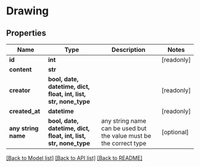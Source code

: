 # Drawing


## Properties
Name | Type | Description | Notes
------------ | ------------- | ------------- | -------------
**id** | **int** |  | [readonly] 
**content** | **str** |  | 
**creator** | **bool, date, datetime, dict, float, int, list, str, none_type** |  | [readonly] 
**created_at** | **datetime** |  | [readonly] 
**any string name** | **bool, date, datetime, dict, float, int, list, str, none_type** | any string name can be used but the value must be the correct type | [optional]

[[Back to Model list]](../README.md#documentation-for-models) [[Back to API list]](../README.md#documentation-for-api-endpoints) [[Back to README]](../README.md)


